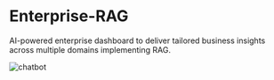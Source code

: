 # Enterprise-RAG
AI-powered enterprise dashboard to deliver tailored business insights across multiple domains implementing RAG.

![chatbot](https://github.com/user-attachments/assets/9cc7b03b-31ee-4862-9e00-7479cfadb21b)
